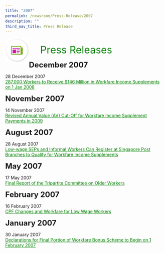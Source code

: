 ```yaml
---
title: "2007"
permalink: /newsroom/Press-Release/2007
description: ""
third_nav_title: Press Release
---
```

<img align="left"
src="/images/icons/ico_media_articles.png"
class="PressReleaseIcon">
<br>
<font align="center" color="green"
size="+3">&nbsp;&nbsp;&nbsp;&nbsp;Press Releases</font><br style="content:''; padding: 1px 0;"/>

<font size="+2"><b>December 2007</b></font>

28 December 2007<br>
<a class="hyperlink" href="https://www.mom.gov.sg/newsroom/press-releases/2007/287000-workers-to-receive-146-million-in-workfare-income-supplements-on-1-jan-2008">287,000 Workers to Receive $146 Million in Workfare Income Supplements on 1 Jan 2008</a>

<font size="+2"><b>November 2007</b></font><br style="content:''; padding: 1px 0;"/>

14 November 2007<br>
<a class="hyperlink" href="https://www.mom.gov.sg/newsroom/press-releases/2007/revised-annual-value-av-cutoff-for-workfare-income-supplement-payments-in-2009">Revised Annual Value (AV) Cut-Off for Workfare Income Supplement Payments in 2009</a>

<font size="+2"><b>August 2007</b></font><br style="content:''; padding: 1px 0;"/>

28 August 2007<br>
<a class="hyperlink" href="https://www.mom.gov.sg/newsroom/press-releases/2007/low-wage-seps-and-informal-workers-can-register-at-singapore-post-branches-to-qualify-for-workfare-income-supplements">Low-wage SEPs and Informal Workers Can Register at Singapore Post Branches to Qualify for Workfare Income Supplements</a>

<font size="+2"><b>May 2007</b></font><br style="content:''; padding: 1px 0;"/>

17 May 2007<br>
<a class="hyperlink" href="http://www.ssg-wsg.gov.sg/new-and-announcements/2007/17_May_2007.html">Final Report of the Tripartite Committee on Older Workers</a>

<font size="+2"><b>February 2007</b></font><br style="content:''; padding: 1px 0;"/>

16 February 2007<br>
<a class="hyperlink" href="https://www.mom.gov.sg/newsroom/press-releases/2007/cpf-changes-and-workfare-for-low-wage-workers">CPF Changes and Workfare for Low Wage Workers</a>

<font size="+2"><b>January 2007</b></font><br style="content:''; padding: 1px 0;"/>

30 January 2007<br>
<a class="hyperlink" href="http://www.mom.gov.sg/newsroom/press-releases/2007/declarations-for-final-portion-of-workfare-bonus-scheme-to-begin-on-1-february-2007">Declarations for Final Portion of Workfare Bonus Scheme to Begin on 1 February 2007</a>

<style>
img.PressReleaseIcon {
  height: 15%;
  width: 15%;
}
a.hyperlink {
    color:green;
  }
a.hyperlink:hover {
    color:MediumVioletRed;
  }
</style>